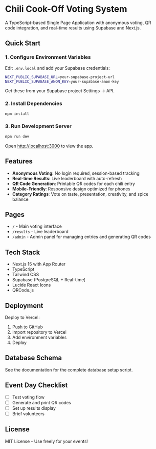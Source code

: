 # Chili Cook-Off Voting System

A TypeScript-based Single Page Application with anonymous voting, QR code integration, and real-time results using Supabase and Next.js.

## Quick Start

### 1. Configure Environment Variables

Edit `.env.local` and add your Supabase credentials:

```bash
NEXT_PUBLIC_SUPABASE_URL=your-supabase-project-url
NEXT_PUBLIC_SUPABASE_ANON_KEY=your-supabase-anon-key
```

Get these from your Supabase project Settings → API.

### 2. Install Dependencies

```bash
npm install
```

### 3. Run Development Server

```bash
npm run dev
```

Open [http://localhost:3000](http://localhost:3000) to view the app.

## Features

- **Anonymous Voting**: No login required, session-based tracking
- **Real-time Results**: Live leaderboard with auto-refresh
- **QR Code Generation**: Printable QR codes for each chili entry
- **Mobile-Friendly**: Responsive design optimized for phones
- **Category Ratings**: Vote on taste, presentation, creativity, and spice balance

## Pages

- `/` - Main voting interface
- `/results` - Live leaderboard
- `/admin` - Admin panel for managing entries and generating QR codes

## Tech Stack

- Next.js 15 with App Router
- TypeScript
- Tailwind CSS
- Supabase (PostgreSQL + Real-time)
- Lucide React Icons
- QRCode.js

## Deployment

Deploy to Vercel:

1. Push to GitHub
2. Import repository to Vercel
3. Add environment variables
4. Deploy

## Database Schema

See the documentation for the complete database setup script.

## Event Day Checklist

- [ ] Test voting flow
- [ ] Generate and print QR codes
- [ ] Set up results display
- [ ] Brief volunteers

## License

MIT License - Use freely for your events!
